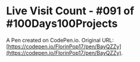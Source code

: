 # Live Visit Count - #091 of #100Days100Projects

A Pen created on CodePen.io. Original URL: [https://codepen.io/FlorinPop17/pen/BayQZZy](https://codepen.io/FlorinPop17/pen/BayQZZy).


